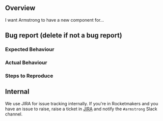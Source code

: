 ## Overview

I want Armstrong to have a new component for...

## Bug report (delete if not a bug report)

### Expected Behaviour

### Actual Behaviour

### Steps to Reproduce

## Internal

We use JIRA for issue tracking internally. If you're in Rocketmakers and you have an issue to raise, raise a ticket in [JIRA](https://rocketmakers.atlassian.net/jira/software/projects/ARM/boards/154) and notify the `#armstrong` Slack channel.
